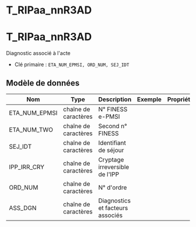 # T_RIPaa_nnR3AD

<!-- ATTENTION : Ne pas supprimer ou modifier la ligne ci-dessous -->
# T_RIPaa_nnR3AD

Diagnostic associé à l'acte

- Clé primaire : `ETA_NUM_EPMSI, ORD_NUM, SEJ_IDT`

## Modèle de données

|Nom|Type|Description|Exemple|Propriétés|
|-|-|-|-|-|
|ETA_NUM_EPMSI|chaîne de caractères|N° FINESS e-PMSI|||
|ETA_NUM_TWO|chaîne de caractères|Second n° FINESS|||
|SEJ_IDT|chaîne de caractères|Identifiant de séjour|||
|IPP_IRR_CRY|chaîne de caractères|Cryptage irreversible de l'IPP|||
|ORD_NUM|chaîne de caractères|N° d'ordre|||
|ASS_DGN|chaîne de caractères|Diagnostics et facteurs associés|||

<!-- ATTENTION : Ne pas supprimer ou modifier la ligne ci-dessus -->
